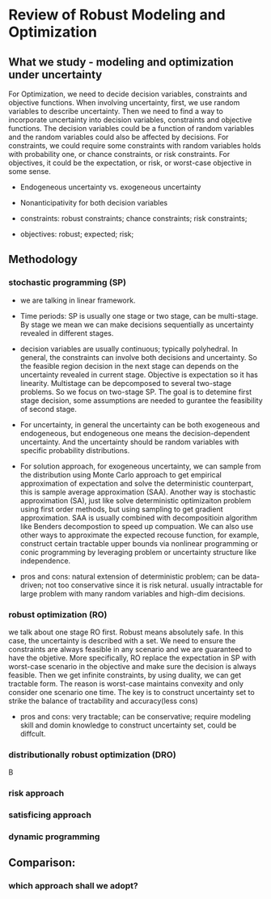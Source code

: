 # Review of Robust Modeling and Optimization

## What we study - modeling and optimization under uncertainty
For Optimization, we need to decide decision variables, constraints and objective functions. 
When involving uncertainty, first, we use random variables to describe uncertainty. Then we need to find a way to incorporate uncertainty into
decision variables, constraints and objective functions. The decision variables could be a function of random variables and the random variables
could also be affected by decisions. For constraints, we could require some constraints with random variables holds with probability one, or 
chance constraints, or risk constraints. For objectives, it could be the expectation, or risk, or worst-case objective in some sense. 

- Endogeneous uncertainty vs. exogeneous uncertainty
- Nonanticipativity for both decision variables

- constraints: robust constraints; chance constraints; risk constraints;

- objectives: robust; expected; risk; 

## Methodology 
### stochastic programming (SP)
- we are talking in linear framework. 
- Time periods: SP is usually one stage or two stage, can be multi-stage. By stage we mean we can make decisions sequentially as uncertainty revealed in different stages. 
- decision variables are usually continuous; typically polyhedral. In general, the constraints can involve both decisions and uncertainty. So the feasible region decision in the next stage can depends on the uncertainty revealed in current stage. Objective is expectation so it has linearity. Multistage can be depcomposed to several two-stage problems. So we focus on two-stage SP. The goal is to detemine first stage decision, some assumptions are needed to gurantee the feasibility of second stage. 
- For uncertainty, in general the uncertainty can be both exogeneous and endogeneous, but endogeneous one means the decision-dependent uncertainty. And the uncertainty should be random variables with specific probability distributions. 

- For solution approach, for exogeneous uncertainty, we can sample from the distribution using Monte Carlo approach to get empirical approximation of expectation and solve the deterministic counterpart, this is sample average approximation (SAA). Another way is stochastic approximation (SA), just like solve deterministic optimizaiton problem using first order methods, but using sampling to get gradient approximation. SAA is usually combined with decompositioin algorithm like Benders decompostion to speed up compuation. We can also use other ways to approximate the expected recouse function, for example, construct certain tractable upper bounds via nonlinear programming or conic programming by leveraging problem or uncertainty structure like independence. 

- pros and cons: natural extension of deterministic problem; can be data-driven; not too conservative since it is risk netural. usually intractable for large problem with many random variables and high-dim decisions. 


### robust optimization (RO)
we talk about one stage RO first. 
Robust means absolutely safe. In this case, the uncertainty is described with a set. We need to ensure the constraints are always feasible in any scenario and we are guaranteed to have the objetive. More specifically, RO replace the expectation in SP with worst-case scenario in the objective and make sure the decision is always feasible. Then we get infinite constraints, by using duality, we can get tractable form. The reason is worst-case maintains convexity and only consider one scenario one time. The key is to construct uncertainty set to strike the balance of tractability and accuracy(less cons)

- pros and cons: very tractable; can be conservative; require modeling skill and domin knowledge to construct uncertainty set, could be diffcult. 


### distributionally robust optimization (DRO)
B

### risk approach

### satisficing approach

### dynamic programming

## Comparison: 
### which approach shall we adopt? 

## 

